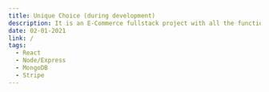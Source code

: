 ```yaml
---
title: Unique Choice (during development)
description: It is an E-Commerce fullstack project with all the functionality that allows you to make purchases.
date: 02-01-2021
link: /
tags:
  - React
  - Node/Express
  - MongoDB
  - Stripe
---
```

